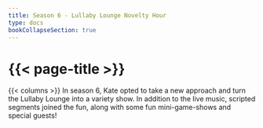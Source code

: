 ```yaml
---
title: Season 6 - Lullaby Lounge Novelty Hour
type: docs
bookCollapseSection: true
---
```


# {{< page-title >}}

{{< columns >}}
In season 6, Kate opted to take a new approach and turn the Lullaby Lounge into a variety show.  In addition to the live music, scripted segments joined the fun, along with some fun mini-game-shows and special guests!
